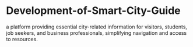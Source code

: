 # Development-of-Smart-City-Guide
a platform providing essential city-related information for visitors, students, job seekers, and business professionals, simplifying navigation and access to resources.
